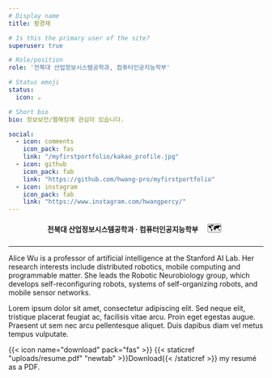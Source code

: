 ```yaml
---
# Display name
title: 황경재

# Is this the primary user of the site?
superuser: true

# Role/position
role: '전북대 산업정보시스템공학과, 컴퓨터인공지능학부'

# Status emoji
status:
  icon: ☕️

# Short bio
bio: 정보보안/웹해킹에 관심이 있습니다.

social:
  - icon: comments
    icon_pack: fas
    link: "/myfirstportfolio/kakao_profile.jpg"   
  - icon: github
    icon_pack: fab
    link: "https://github.com/hwang-pro/myfirstportfolio"
  - icon: instagram
    icon_pack: fab
    link: "https://www.instagram.com/hwangpercy/"
---
```


<!-- 🗺️ 학과명 옆 지도 아이콘 -->
<div style="text-align:center; margin-top:8px;">
  <strong>전북대 산업정보시스템공학과 · 컴퓨터인공지능학부</strong>
  <button id="jbnu-map-toggle"
          title="전북대학교 지도 보기"
          style="border:none; background:none; cursor:pointer; font-size:1.3rem; margin-left:8px;">
    🗺️
  </button>
</div>

<!-- 부드러운 토글 효과 -->
<style>
#jbnu-map-wrap { 
  transition: all 0.3s ease-in-out; 
  opacity: 0; 
  display: none; 
}
#jbnu-map-wrap.active { 
  display: block; 
  opacity: 1; 
}
#map-search {
  width: 75%; 
  max-width: 450px; 
  padding: 8px 12px; 
  margin-bottom: 12px; 
  border-radius: 8px; 
  border: 1px solid #555; 
  background-color: #111; 
  color: #eee; 
  outline: none;
}
#map-search-btn {
  padding: 8px 12px;
  border-radius: 8px;
  border: none;
  background-color: #ff8c00;
  color: white;
  font-weight: bold;
  cursor: pointer;
  transition: 0.2s ease;
}
#map-search-btn:hover {
  background-color: #ffb347;
}
</style>

<!-- 지도 영역 -->
<div id="jbnu-map-wrap" style="margin-top:18px;">
  <input id="map-search" type="text" placeholder="장소 또는 주소 검색..." />
  <button id="map-search-btn">🔍</button>
  <div id="jbnu-map"
       style="height:400px; width:90%; max-width:900px; margin:12px auto; border-radius:12px; overflow:hidden; box-shadow:0 8px 25px rgba(0,0,0,0.35);">
  </div>
</div>

<!-- Leaflet CSS & JS -->
<link rel="stylesheet" href="https://unpkg.com/leaflet/dist/leaflet.css" />
<script src="https://unpkg.com/leaflet/dist/leaflet.js"></script>

<script>
  (function() {
    const btn   = document.getElementById("jbnu-map-toggle");
    const wrap  = document.getElementById("jbnu-map-wrap");
    const input = document.getElementById("map-search");
    const searchBtn = document.getElementById("map-search-btn");
    let map, marker, mapInited = false;

    function initMap() {
      const jbnu = [35.8467, 127.1257]; // 전북대 위치
      map = L.map("jbnu-map").setView(jbnu, 15);
      L.tileLayer("https://{s}.tile.openstreetmap.org/{z}/{x}/{y}.png", {
        maxZoom: 19,
        attribution: '&copy; OpenStreetMap contributors'
      }).addTo(map);
      marker = L.marker(jbnu).addTo(map)
        .bindPopup("<b>전북대학교</b><br>공대 7호관 근처").openPopup();
    }

    // 지도 토글
    btn.addEventListener("click", () => {
      wrap.classList.toggle("active");
      if (wrap.classList.contains("active") && !mapInited) {
        setTimeout(initMap, 100);
        mapInited = true;
      }
      if (wrap.classList.contains("active")) {
        wrap.scrollIntoView({ behavior: "smooth", block: "center" });
      }
    });

    // 검색 기능 (Enter + 버튼 클릭)
    async function handleSearch() {
      const query = input.value.trim();
      if (!query) return;
      const res = await fetch(`https://nominatim.openstreetmap.org/search?format=json&q=${encodeURIComponent(query)}`);
      const data = await res.json();
      if (data.length > 0) {
        const { lat, lon, display_name } = data[0];
        map.setView([lat, lon], 15);
        marker.setLatLng([lat, lon])
          .bindPopup(`<b>${display_name}</b>`)
          .openPopup();
      } else {
        alert("검색 결과를 찾을 수 없습니다 😢");
      }
    }

    input.addEventListener("keypress", e => {
      if (e.key === "Enter") {
        e.preventDefault();
        handleSearch();
      }
    });

    searchBtn.addEventListener("click", handleSearch);
  })();
</script>

---

Alice Wu is a professor of artificial intelligence at the Stanford AI Lab. Her research interests include distributed robotics, mobile computing and programmable matter. She leads the Robotic Neurobiology group, which develops self-reconfiguring robots, systems of self-organizing robots, and mobile sensor networks.

Lorem ipsum dolor sit amet, consectetur adipiscing elit. Sed neque elit, tristique placerat feugiat ac, facilisis vitae arcu. Proin eget egestas augue. Praesent ut sem nec arcu pellentesque aliquet. Duis dapibus diam vel metus tempus vulputate.

{{< icon name="download" pack="fas" >}} {{< staticref "uploads/resume.pdf" "newtab" >}}Download{{< /staticref >}} my resumé as a PDF.
